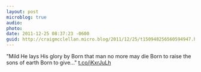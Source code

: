 ```yaml
---
layout: post
microblog: true
audio: 
photo: 
date: 2011-12-25 08:37:23 -0600
guid: http://craigmcclellan.micro.blog/2011/12/25/t150948256560594947.html
---
```

"Mild He lays His glory by Born that man no more may die Born to raise the sons of earth Born to give..." [t.co/jKxrJuLh](http://t.co/jKxrJuLh)
